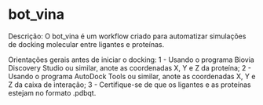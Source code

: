 # bot_vina
Descrição:
O bot_vina é um workflow criado para automatizar simulações de docking molecular entre ligantes e proteínas.

Orientações gerais antes de iniciar o docking:
1 - Usando o programa Biovia Discovery Studio ou similar, anote as coordenadas X, Y e Z da proteína;
2 - Usando o programa AutoDock Tools ou similar, anote as coordenadas X, Y e Z da caixa de interação;
3 - Certifique-se de que os ligantes e as proteínas estejam no formato .pdbqt.
